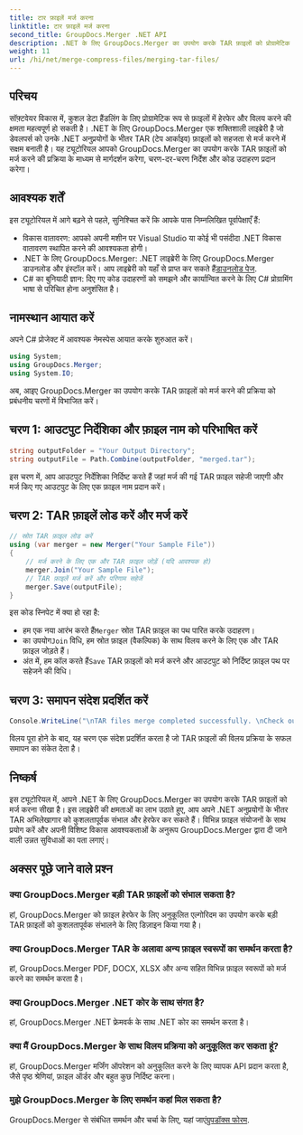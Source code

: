 ```yaml
---
title: टार फ़ाइलें मर्ज करना
linktitle: टार फ़ाइलें मर्ज करना
second_title: GroupDocs.Merger .NET API
description: .NET के लिए GroupDocs.Merger का उपयोग करके TAR फ़ाइलों को प्रोग्रामेटिक रूप से मर्ज करना सीखें। टीएआर अभिलेखागार को कुशलतापूर्वक संभालने के लिए हमारी चरण-दर-चरण मार्गदर्शिका का पालन करें।
weight: 11
url: /hi/net/merge-compress-files/merging-tar-files/
---
```

## परिचय
सॉफ़्टवेयर विकास में, कुशल डेटा हैंडलिंग के लिए प्रोग्रामेटिक रूप से फ़ाइलों में हेरफेर और विलय करने की क्षमता महत्वपूर्ण हो सकती है। .NET के लिए GroupDocs.Merger एक शक्तिशाली लाइब्रेरी है जो डेवलपर्स को उनके .NET अनुप्रयोगों के भीतर TAR (टेप आर्काइव) फ़ाइलों को सहजता से मर्ज करने में सक्षम बनाती है। यह ट्यूटोरियल आपको GroupDocs.Merger का उपयोग करके TAR फ़ाइलों को मर्ज करने की प्रक्रिया के माध्यम से मार्गदर्शन करेगा, चरण-दर-चरण निर्देश और कोड उदाहरण प्रदान करेगा।
## आवश्यक शर्तें
इस ट्यूटोरियल में आगे बढ़ने से पहले, सुनिश्चित करें कि आपके पास निम्नलिखित पूर्वापेक्षाएँ हैं:
- विकास वातावरण: आपको अपनी मशीन पर Visual Studio या कोई भी पसंदीदा .NET विकास वातावरण स्थापित करने की आवश्यकता होगी।
-  .NET के लिए GroupDocs.Merger: .NET लाइब्रेरी के लिए GroupDocs.Merger डाउनलोड और इंस्टॉल करें। आप लाइब्रेरी को यहाँ से प्राप्त कर सकते हैं[डाउनलोड पेज](https://releases.groupdocs.com/merger/net/).
- C# का बुनियादी ज्ञान: दिए गए कोड उदाहरणों को समझने और कार्यान्वित करने के लिए C# प्रोग्रामिंग भाषा से परिचित होना अनुशंसित है।

## नामस्थान आयात करें
अपने C# प्रोजेक्ट में आवश्यक नेमस्पेस आयात करके शुरुआत करें।

```csharp
using System; 
using GroupDocs.Merger;
using System.IO;
```

अब, आइए GroupDocs.Merger का उपयोग करके TAR फ़ाइलों को मर्ज करने की प्रक्रिया को प्रबंधनीय चरणों में विभाजित करें।
## चरण 1: आउटपुट निर्देशिका और फ़ाइल नाम को परिभाषित करें
```csharp
string outputFolder = "Your Output Directory";
string outputFile = Path.Combine(outputFolder, "merged.tar");
```
इस चरण में, आप आउटपुट निर्देशिका निर्दिष्ट करते हैं जहां मर्ज की गई TAR फ़ाइल सहेजी जाएगी और मर्ज किए गए आउटपुट के लिए एक फ़ाइल नाम प्रदान करें।
## चरण 2: TAR फ़ाइलें लोड करें और मर्ज करें
```csharp
// स्रोत TAR फ़ाइल लोड करें
using (var merger = new Merger("Your Sample File"))
{
    // मर्ज करने के लिए एक और TAR फ़ाइल जोड़ें (यदि आवश्यक हो)
    merger.Join("Your Sample File");
    // TAR फ़ाइलें मर्ज करें और परिणाम सहेजें
    merger.Save(outputFile);
}
```
इस कोड स्निपेट में क्या हो रहा है:
-  हम एक नया आरंभ करते हैं`Merger` स्रोत TAR फ़ाइल का पथ पारित करके उदाहरण।
-  का उपयोग`Join` विधि, हम स्रोत फ़ाइल (वैकल्पिक) के साथ विलय करने के लिए एक और TAR फ़ाइल जोड़ते हैं।
-  अंत में, हम कॉल करते हैं`Save` TAR फ़ाइलों को मर्ज करने और आउटपुट को निर्दिष्ट फ़ाइल पथ पर सहेजने की विधि।
## चरण 3: समापन संदेश प्रदर्शित करें
```csharp
Console.WriteLine("\nTAR files merge completed successfully. \nCheck output in {0}", outputFolder);
```
विलय पूरा होने के बाद, यह चरण एक संदेश प्रदर्शित करता है जो TAR फ़ाइलों की विलय प्रक्रिया के सफल समापन का संकेत देता है।

## निष्कर्ष
इस ट्यूटोरियल में, आपने .NET के लिए GroupDocs.Merger का उपयोग करके TAR फ़ाइलों को मर्ज करना सीखा है। इस लाइब्रेरी की क्षमताओं का लाभ उठाते हुए, आप अपने .NET अनुप्रयोगों के भीतर TAR अभिलेखागार को कुशलतापूर्वक संभाल और हेरफेर कर सकते हैं। विभिन्न फ़ाइल संयोजनों के साथ प्रयोग करें और अपनी विशिष्ट विकास आवश्यकताओं के अनुरूप GroupDocs.Merger द्वारा दी जाने वाली उन्नत सुविधाओं का पता लगाएं।

## अक्सर पूछे जाने वाले प्रश्न
### क्या GroupDocs.Merger बड़ी TAR फ़ाइलों को संभाल सकता है?
हां, GroupDocs.Merger को फ़ाइल हेरफेर के लिए अनुकूलित एल्गोरिदम का उपयोग करके बड़ी TAR फ़ाइलों को कुशलतापूर्वक संभालने के लिए डिज़ाइन किया गया है।
### क्या GroupDocs.Merger TAR के अलावा अन्य फ़ाइल स्वरूपों का समर्थन करता है?
हां, GroupDocs.Merger PDF, DOCX, XLSX और अन्य सहित विभिन्न फ़ाइल स्वरूपों को मर्ज करने का समर्थन करता है।
### क्या GroupDocs.Merger .NET कोर के साथ संगत है?
हां, GroupDocs.Merger .NET फ्रेमवर्क के साथ .NET कोर का समर्थन करता है।
### क्या मैं GroupDocs.Merger के साथ विलय प्रक्रिया को अनुकूलित कर सकता हूं?
हां, GroupDocs.Merger मर्जिंग ऑपरेशन को अनुकूलित करने के लिए व्यापक API प्रदान करता है, जैसे पृष्ठ श्रेणियां, फ़ाइल ऑर्डर और बहुत कुछ निर्दिष्ट करना।
### मुझे GroupDocs.Merger के लिए समर्थन कहां मिल सकता है?
 GroupDocs.Merger से संबंधित समर्थन और चर्चा के लिए, यहां जाएं[ग्रुपडॉक्स फोरम](https://forum.groupdocs.com/c/merger/32).